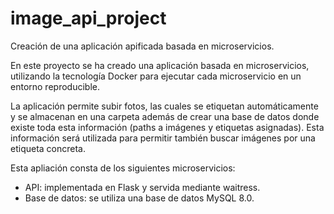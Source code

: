 # image_api_project
Creación de una aplicación apificada basada en microservicios.

En este proyecto se ha creado una aplicación basada en microservicios, utilizando la tecnología Docker para ejecutar cada microservicio en un entorno reproducible.

La aplicación permite subir fotos, las cuales se etiquetan automáticamente y se almacenan en una carpeta además de crear una base de datos donde existe toda esta información (paths a imágenes y etiquetas asignadas). Esta información será utilizada para permitir también buscar imágenes por una etiqueta concreta.

Esta apliación consta de los siguientes microservicios:

 - API: implementada en Flask y servida mediante waitress. 
 - Base de datos: se utiliza una base de datos MySQL 8.0.
